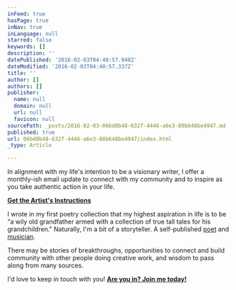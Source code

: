 ```yaml
---
inFeed: true
hasPage: true
inNav: true
inLanguage: null
starred: false
keywords: []
description: ''
datePublished: '2016-02-03T04:40:57.948Z'
dateModified: '2016-02-03T04:40:57.337Z'
title: ''
author: []
authors: []
publisher:
  name: null
  domain: null
  url: null
  favicon: null
sourcePath: _posts/2016-02-03-06bd0b48-632f-4446-a6e3-80b648be4947.md
published: true
url: 06bd0b48-632f-4446-a6e3-80b648be4947/index.html
_type: Article

---
```

In alignment with my life's intention to be a visionary writer, I offer a monthly-ish email update to connect with my community and to inspire as you take authentic action in your life.

[**Get the Artist's Instructions**][0]

I wrote in my first poetry collection that my highest aspiration in life is to be "a wily old grandfather armed with a collection of true tall tales for his grandchildren." Naturally, I'm a bit of a storyteller. A self-published [poet][1] and [musician][2].

There may be stories of breakthroughs, opportunities to connect and build community with other people doing creative work, and wisdom to pass along from many sources.

I'd love to keep in touch with you! **[Are you in? Join me today!][0]**

[0]: http://wordpress.us10.list-manage.com/subscribe?u=1e693218659e4f79281e91c9e&id=46311414bc
[1]: http://www.lulu.com/shop/michael-tank/landscapes-of-possibility/paperback/product-20362857.html
[2]: http://www.soundcloud.com/1dream2create